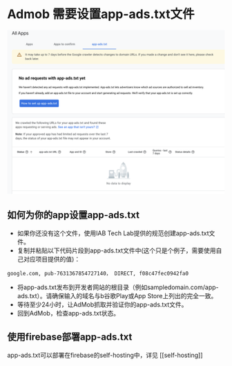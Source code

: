 # Admob 需要设置app-ads.txt文件

![](./image/appAds.png)

## 如何为你的app设置app-ads.txt 

 - 如果你还没有这个文件，使用IAB Tech Lab提供的规范创建app-ads.txt文件。
 - 复制并粘贴以下代码片段到app-ads.txt文件中(这个只是个例子，需要使用自己对应项目提供的值)：
```
google.com, pub-7631367854727140， DIRECT, f08c47fec0942fa0
```
 - 将app-ads.txt发布到开发者网站的根目录（例如sampledomain.com/app-ads.txt）。请确保输入的域名与b谷歌Play或App Store上列出的完全一致。
 - 等待至少24小时，让AdMob抓取并验证你的app-ads.txt文件。
 - 回到AdMob，检查app-ads.txt状态。


## 使用firebase部署app-ads.txt

app-ads.txt可以部署在firebase的self-hosting中，详见 [[self-hosting]]